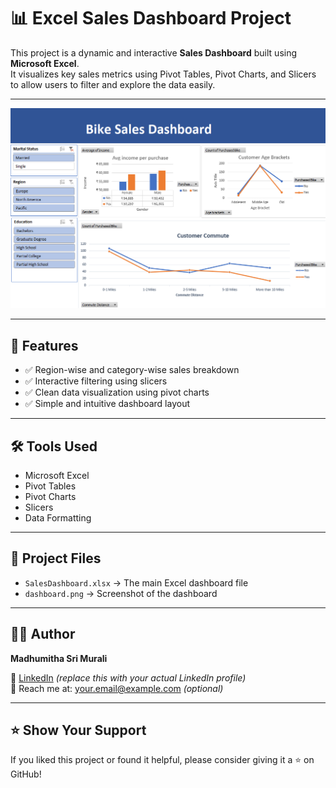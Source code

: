 # 📊 Excel Sales Dashboard Project

This project is a dynamic and interactive **Sales Dashboard** built using **Microsoft Excel**.  
It visualizes key sales metrics using Pivot Tables, Pivot Charts, and Slicers to allow users to filter and explore the data easily.

---

![Dashboard Preview](bikesalesdashboard.png)

---

## 🚀 Features

- ✅ Region-wise and category-wise sales breakdown  
- ✅ Interactive filtering using slicers  
- ✅ Clean data visualization using pivot charts  
- ✅ Simple and intuitive dashboard layout  

---

## 🛠 Tools Used

- Microsoft Excel  
- Pivot Tables  
- Pivot Charts  
- Slicers  
- Data Formatting

---

## 📂 Project Files

- `SalesDashboard.xlsx` → The main Excel dashboard file  
- `dashboard.png` → Screenshot of the dashboard

---

## 👩‍💻 Author

**Madhumitha Sri Murali**

🔗 [LinkedIn](https://www.linkedin.com/in/your-profile) *(replace this with your actual LinkedIn profile)*  
📧 Reach me at: your.email@example.com *(optional)*

---

## ⭐️ Show Your Support

If you liked this project or found it helpful, please consider giving it a ⭐️ on GitHub!

